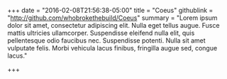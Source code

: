 +++
date = "2016-02-08T21:56:38-05:00"
title = "Coeus"
githublink = "http://github.com/whobrokethebuild/Coeus"
summary = "Lorem ipsum dolor sit amet, consectetur adipiscing elit. Nulla eget tellus augue. Fusce mattis ultricies ullamcorper. Suspendisse eleifend nulla elit, quis pellentesque odio faucibus nec. Suspendisse potenti. Nulla sit amet vulputate felis. Morbi vehicula lacus finibus, fringilla augue sed, congue lacus."

+++
